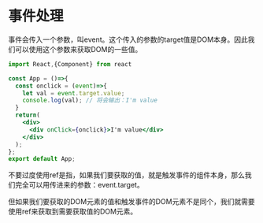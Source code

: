 # 事件处理

事件会传入一个参数，叫event。这个传入的参数的target值是DOM本身。因此我们可以使用这个参数来获取DOM的一些值。

```jsx
import React,{Component} from react

const App = ()=>{
  const onclick = (event)=>{
    let val = event.target.value;
    console.log(val); // 将会输出：I'm value
  }
  return(
    <div>
      <div onClick={onclick}>I'm value</div>
    </div>
  );  
};
export default App;
```

不要过度使用ref是指，如果我们要获取的值，就是触发事件的组件本身，那么我们完全可以用传进来的参数：event.target。

但如果我们要获取的DOM元素的值和触发事件的DOM元素不是同个，我们就需要使用ref来获取到需要获取值的DOM元素。


